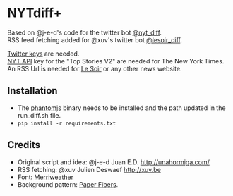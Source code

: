 # NYTdiff+

Based on @j-e-d's code for the twitter bot [@nyt_diff](https://twitter.com/nyt_diff).  
RSS feed fetching added for @xuv's twitter bot [@lesoir_diff](https://twitter.com/lesoir_diff).

[Twitter keys](https://dev.twitter.com/) are needed.  
[NYT API](http://developers.nytimes.com/) key for the "Top Stories V2" are needed for The New York Times.  
An RSS Url is needed for [Le Soir](http://lesoir.be) or any other news website.

Installation
------------
+ The [phantomjs](http://phantomjs.org/) binary needs to be installed and the path updated in the run_diff.sh file.
+ `pip install -r requirements.txt`


Credits
-------
+ Original script and idea: @j-e-d Juan E.D. http://unahormiga.com/
+ RSS fetching: @xuv Julien Deswaef http://xuv.be
+ Font: [Merriweather](https://fonts.google.com/specimen/Merriweather)
+ Background pattern: [Paper Fibers](http://subtlepatterns.com/paper-fibers/).
